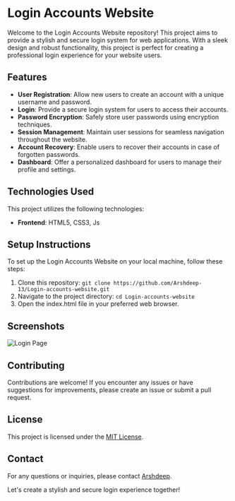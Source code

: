 # Login Accounts Website

Welcome to the Login Accounts Website repository! This project aims to provide a stylish and secure login system for web applications. With a sleek design and robust functionality, this project is perfect for creating a professional login experience for your website users.

## Features

- **User Registration**: Allow new users to create an account with a unique username and password.
- **Login**: Provide a secure login system for users to access their accounts.
- **Password Encryption**: Safely store user passwords using encryption techniques.
- **Session Management**: Maintain user sessions for seamless navigation throughout the website.
- **Account Recovery**: Enable users to recover their accounts in case of forgotten passwords.
- **Dashboard**: Offer a personalized dashboard for users to manage their profile and settings.

## Technologies Used

This project utilizes the following technologies:

- **Frontend**: HTML5, CSS3, Js

## Setup Instructions

To set up the Login Accounts Website on your local machine, follow these steps:

1. Clone this repository: `git clone https://github.com/Arshdeep-13/Login-accounts-website.git`
2. Navigate to the project directory: `cd Login-accounts-website`
3. Open the index.html file in your preferred web browser.

## Screenshots

![Login Page](https://github.com/Arshdeep-13/Login-accounts-website/assets/108752646/d6c6b673-99f6-4514-bf70-f5cb7103fbec)

## Contributing

Contributions are welcome! If you encounter any issues or have suggestions for improvements, please create an issue or submit a pull request.

## License

This project is licensed under the [MIT License](LICENSE).

## Contact

For any questions or inquiries, please contact [Arshdeep](mailto:arshdeeprooprai@gmail.com).

Let's create a stylish and secure login experience together!
